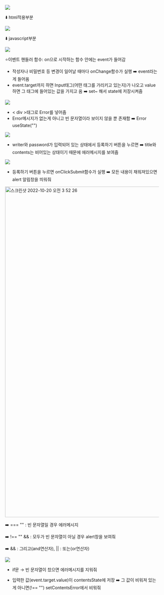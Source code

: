 ![](https://velog.velcdn.com/images/ahk1106/post/9cfe0e7a-1296-4195-b179-69d4796c558f/image.png)

⬇️ html적용부분

![](https://velog.velcdn.com/images/ahk1106/post/a7b028d4-a328-4d5e-8097-3f1f07cf49b4/image.png)

⬇️ javascript부분

![](https://velog.velcdn.com/images/ahk1106/post/78a0bad9-bcb4-474d-bd9a-ca927406e9ba/image.png)

⭐️이벤트 핸들러 함수: on으로 시작하는 함수 안에는 event가 들어감

* 작성자나 비밀번호 등 변경이 일어날 때마다 onChange함수가 실행 ➡️ event라는게 들어옴
* event.target까지 하면 Input태그(어떤 태그를 가리키고 있는지)가 나오고 value하면 그 태그에 들어있는 값을 가지고 옴 ➡️ set~ 해서 state에 저장시켜줌
 
![](https://velog.velcdn.com/images/ahk1106/post/9e920021-212c-43e7-82fd-a2013a4bf040/image.png)

* < div >태그로 Error를 넣어줌
* Error메시지가 없는게 아니고 빈 문자열이라 보이지 않을 뿐 존재함 ➡️ Error useState("")

![](https://velog.velcdn.com/images/ahk1106/post/e8b644f5-efb1-4a28-9251-1822077822a5/image.png) 

* writer와 password가 입력되어 있는 상태에서 등록하기 버튼을 누르면 ➡️ title와 contents는 비어있는 상태이기 때문에 에러메시지를 보여줌

![](https://velog.velcdn.com/images/ahk1106/post/59954367-3d32-4afe-97c3-5ce242618e49/image.png)

* 등록하기 버튼을 누르면 onClickSubmit함수가 실행 ➡️ 모든 내용이 채워져있으면 alert 알림창을 띄워줘

<img width="1083" alt="스크린샷 2022-10-20 오전 3 52 26" src="https://user-images.githubusercontent.com/104885245/196779255-d134f33e-5bdf-4127-8c98-f6d033fd135c.png">

➡️ === "" : 빈 문자열일 경우 에러메시지

➡️ !== "" && : 모두가 빈 문자열이 아닐 경우 alert창을 보여줘

➡️ && : 그리고(and연산자), || : 또는(or연산자)

![](https://velog.velcdn.com/images/ahk1106/post/6cccc7f3-c1a5-444b-937f-e7e18bcfb178/image.png) 

* if문 → 빈 문자열이 찼으면 에러메시지를 지워줘 

* 입력한 값(event.target.value)이 contentsState에 저장 ➡️ 그 값이 비워져 있는 게 아니면(!== "") setContentsError에서 비워줘 
